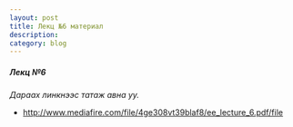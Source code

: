 ```yaml
---
layout: post
title: Лекц №6 материал
description:
category: blog
---
```


##### *Лeкц №6*

 *Дараах линкнээс татаж авна уу.*

* http://www.mediafire.com/file/4ge308vt39blaf8/ee_lecture_6.pdf/file
